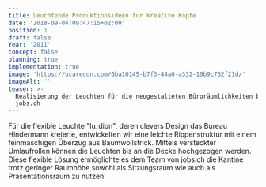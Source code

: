 ```yaml
---
title: Leuchtende Produktionsideen für kreative Köpfe
date: '2018-09-04T09:47:15+02:00'
position: 1
draft: false
Year: '2011'
concept: false
planning: true
implementation: true
image: 'https://ucarecdn.com/0ba10145-b7f3-44a0-a332-19b9c762f21d/'
imageAlt: ''
teaser: >-
  Realisierung der Leuchten für die neugestalteten Büroräumlichkeiten bei
  jobs.ch
---
```

Für die flexible Leuchte "lu_dion", deren clevers Design das Bureau Hindermann kreierte, entwickelten wir eine leichte Rippenstruktur mit einem feinmaschigen Überzug aus Baumwollstrick. Mittels versteckter Umlaufrollen können die Leuchten bis an die Decke hochgezogen werden. Diese flexible Lösung ermöglichte es dem Team von jobs.ch die Kantine trotz geringer Raumhöhe sowohl als Sitzungsraum wie auch als Präsentationsraum zu nutzen.
